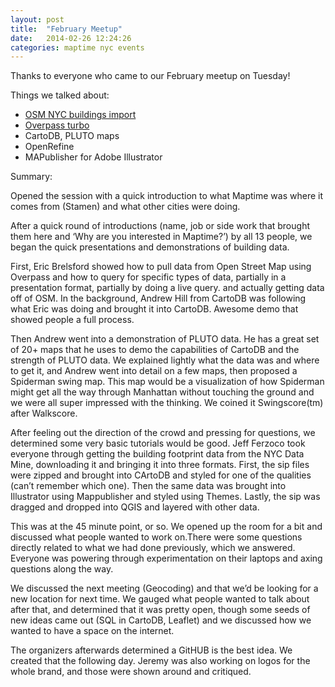 ```yaml
---
layout: post
title:  "February Meetup"
date:   2014-02-26 12:24:26
categories: maptime nyc events
---
```


Thanks to everyone who came to our February meetup on Tuesday!

Things we talked about:

* [OSM NYC buildings import][osm-nyc-buildings]
* [Overpass turbo][overpass-turbo]
* CartoDB, PLUTO maps
* OpenRefine
* MAPublisher for Adobe Illustrator

[osm-nyc-buildings]: https://github.com/osmlab/nycbuildings/
[overpass-turbo]: http://overpass-turbo.eu/

Summary:

Opened the session with a quick introduction to what Maptime was where it comes from (Stamen) and what other cities were doing. 

After a quick round of introductions (name, job or side work that brought them here and ‘Why are you interested in Maptime?’) by all 13 people, we began the quick presentations and demonstrations of building data. 

First, Eric Brelsford showed how to pull data from Open Street Map using Overpass and how to query for specific types of data, partially in a presentation format, partially by doing a live query. and actually getting data off of OSM. In the background, Andrew Hill from CartoDB was following what Eric was doing and brought it into CartoDB. Awesome demo that showed people a full process. 

Then Andrew went into a demonstration of PLUTO data. He has a great set of 20+ maps that he uses to demo the capabilities of CartoDB and the strength of PLUTO data. We explained lightly what the data was and where to get it, and Andrew went into detail on a few maps, then proposed a Spiderman swing map. This map would be a visualization of how Spiderman might get all the way through Manhattan without touching the ground and we were all super impressed with the thinking. We coined it Swingscore(tm) after Walkscore. 

After feeling out the direction of the crowd and pressing for questions, we determined some very basic tutorials would be good. Jeff Ferzoco took everyone through getting the building footprint data from the NYC Data Mine, downloading it and bringing it into three formats. First, the sip files were zipped and brought into CArtoDB and styled for one of the qualities (can’t remember which one). Then the same data was brought into Illustrator using Mappublisher and styled using Themes. Lastly, the sip was dragged and dropped into QGIS and layered with other data. 

This was at the 45 minute point, or so. We opened up the room for a bit and discussed what people wanted to work on.There were some questions directly related to what we had done previously, which we answered. Everyone was powering through experimentation on their laptops and axing questions along the way. 

We discussed the next meeting (Geocoding) and that we’d be looking for a new location for next time. We gauged what people wanted to talk about after that, and determined that it was pretty open, though some seeds of new ideas came out (SQL in CartoDB, Leaflet) and we discussed how we wanted to have a space on the internet. 

The organizers afterwards determined a GitHUB is the best idea. We created that the following day. Jeremy was also working on logos for the whole brand, and those were shown around and critiqued. 
